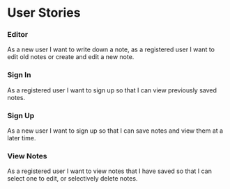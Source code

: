 # User Stories

### Editor
As a new user I want to write down a note, as a registered user I want to 
edit old notes or create and edit a new note.

### Sign In
As a registered user I want to sign up so that I can view previously saved notes.

### Sign Up
As a new user I want to sign up so that I can save notes and view them at a later time.

### View Notes
As a registered user I want to view notes that I have saved so that I can select one 
to edit, or selectively delete notes. 
  